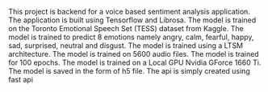 This project is backend for a voice based sentiment analysis application. The application is built using Tensorflow and Librosa. The model is trained on the Toronto Emotional Speech Set (TESS) dataset from Kaggle. The model is trained to predict 8 emotions namely angry, calm, fearful, happy, sad, surprised, neutral and disgust. The model is trained using a LTSM architecture. The model is trained on 5600 audio files. The model is trained for 100 epochs. The model is trained on a Local GPU Nvidia GForce 1660 Ti. The model is saved in the form of h5 file. The api is simply created using fast api
